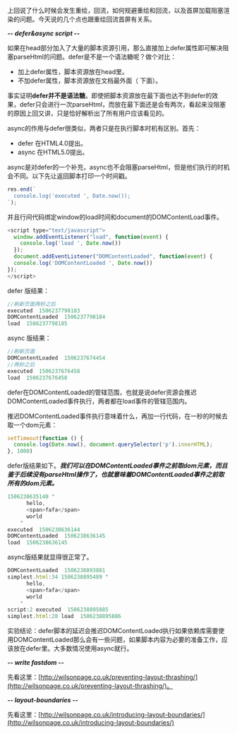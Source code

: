 上回说了什么时候会发生重绘，回流，如何规避重绘和回流，以及首屏加载阻塞渲染的问题。今天说的几个点也跟重绘回流首屏有关系。

***-- defer&async script --***

如果在head部分加入了大量的脚本资源引用，那么直接加上defer属性即可解决阻塞parseHtml的问题。defer是不是一个语法糖呢？做个对比：

- 加上defer属性，脚本资源放在head里。
- 不加defer属性，脚本资源放在文档最外面（</html> 下面）。

事实证明**defer并不是语法糖**。即使把脚本资源放在最下面也达不到defer的效果，defer只会进行一次parseHtml，而放在最下面还是会有两次，看起来没阻塞的原因上回又讲，只是恰好解析出了所有用户应该看见的。

async的作用与defer很类似，两者只是在执行脚本时机有区别。首先：

- defer 在HTML4.0提出。
- async 在HTML5.0提出。

async是对defer的一个补充，async也不会阻塞parseHtml，但是他们执行的时机会不同。以下先让返回脚本打印一个时间戳。

```js
res.end(`
  console.log('executed ', Date.now());
`);
```

并且行间代码绑定window的load时间和document的DOMContentLoad事件。

```js
<script type="text/javascript">
  window.addEventListener("load", function(event) {
    console.log('load ', Date.now())
  });
  document.addEventListener("DOMContentLoaded", function(event) {
  console.log('DOMContentLoaded ', Date.now())
});
</script>
```

defer 版结果：

```js
//刷新页面两秒之后
executed  1506237798183
DOMContentLoaded  1506237798184
load  1506237798185
```

async 版结果：

```js
//刷新页面
DOMContentLoaded  1506237674454
//两秒之后
executed  1506237676458
load  1506237676458
```

defer在DOMContentLoaded的管辖范围，也就是说defer资源会推迟DOMContentLoaded事件执行，两者都在load事件的管辖范围内。

推迟DOMContentLoaded事件执行意味着什么，再加一行代码，在一秒的时候去取一个dom元素：

```js
setTimeout(function () {
  console.log(Date.now(), document.querySelector('p').innerHTML);
}, 1000)
```

defer版结果如下。***我们可以在DOMContentLoaded事件之前取dom元素，而且鉴于后续没有parseHtml操作了，也就意味着DOMContentLoaded事件之前取所有的dom元素。***

```js
1506238635140 "
      hello,
      <span>fafa</span>
      world
    "
executed  1506238636144
DOMContentLoaded  1506238636145
load  1506238636145
```

async版结果就显得很正常了。

```js
DOMContentLoaded  1506238893881
simplest.html:34 1506238895489 "
      hello,
      <span>fafa</span>
      world
    "
script:2 executed  1506238895885
simplest.html:28 load  1506238895886
```

实验结论：defer脚本的延迟会推迟DOMContentLoaded执行如果依赖库需要使用DOMContentLoaded那么会有一些问题，如果脚本内容为必要的准备工作，应该放在defer里。大多数情况使用async就行。

***-- write fastdom --***

先看这里：[http://wilsonpage.co.uk/preventing-layout-thrashing/](http://wilsonpage.co.uk/preventing-layout-thrashing/)。

***-- layout-boundaries --***

先看这里：[http://wilsonpage.co.uk/introducing-layout-boundaries/](http://wilsonpage.co.uk/introducing-layout-boundaries/)